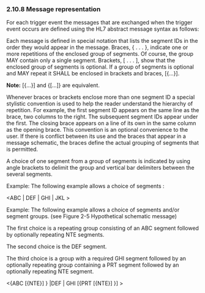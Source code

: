 ### 2.10.8 Message representation

For each trigger event the messages that are exchanged when the trigger event occurs are defined using the HL7 abstract message syntax as follows:

Each message is defined in special notation that lists the segment IDs in the order they would appear in the message. Braces, \{ . . . }, indicate one or more repetitions of the enclosed group of segments. Of course, the group MAY contain only a single segment. Brackets, [ . . . ], show that the enclosed group of segments is optional. If a group of segments is optional and MAY repeat it SHALL be enclosed in brackets and braces, [\{...}].

**Note:** [\{...}] and \{[...]} are equivalent.

Whenever braces or brackets enclose more than one segment ID a special stylistic convention is used to help the reader understand the hierarchy of repetition. For example, the first segment ID appears on the same line as the brace, two columns to the right. The subsequent segment IDs appear under the first. The closing brace appears on a line of its own in the same column as the opening brace. This convention is an optional convenience to the user. If there is conflict between its use and the braces that appear in a message schematic, the braces define the actual grouping of segments that is permitted.

A choice of one segment from a group of segments is indicated by using angle brackets to delimit the group and vertical bar delimiters between the several segments.

Example: The following example allows a choice of segments :

&lt;ABC | DEF | GHI | JKL >

Example: The following example allows a choice of segments and/or segment groups. (see Figure 2-5 Hypothetical schematic message)

The first choice is a repeating group consisting of an ABC segment followed by optionally repeating NTE segments.

The second choice is the DEF segment.

The third choice is a group with a required GHI segment followed by an optionally repeating group containing a PRT segment followed by an optionally repeating NTE segment.

&lt;\{ABC [\{NTE}] } |DEF | GHI [\{PRT [\{NTE}] }] >
